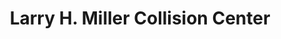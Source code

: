 ---
title: "Larry H. Miller Collision Center"
url: /murray/larry-h-miller-collision-center/
shop: car repair
---